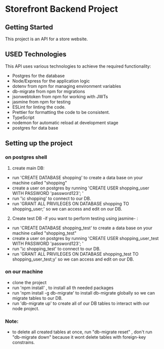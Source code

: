 # Storefront Backend Project

## Getting Started

This project is an API for a store website.

## USED Technologies

This API uses various technologies to achieve the required functionality:

- Postgres for the database
- Node/Express for the application logic
- dotenv from npm for managing environment variables
- db-migrate from npm for migrations
- jsonwebtoken from npm for working with JWTs
- jasmine from npm for testing
- ESLint for linting the code.
- Prettier for formatting the code to be consistent.
- TypeScript
- nodemon for automatic reload at development stage
- postgres for data base

## Setting up the project

### on postgres shell

1. create main DB:

- run 'CREATE DATABASE shopping' to create a data base on your machine called "shopping"
- create a user on postgres by running 'CREATE USER shopping_user WITH PASSWORD 'password123'; '
- run '\c shopping' to connect to our DB.
- run 'GRANT ALL PRIVILEGES ON DATABASE shopping TO shopping_user;' so we can access and edit on our DB.

2. Create test DB -if you want to perform testing using jasmine- :

- run 'CREATE DATABASE shopping_test' to create a data base on your machine called "shopping_test"
- create a user on postgres by running 'CREATE USER shopping_user_test WITH PASSWORD 'password123'; '
- run '\c shopping_test' to connect to our DB.
- run 'GRANT ALL PRIVILEGES ON DATABASE shopping_test TO shopping_user_test;y' so we can access and edit on our DB.

### on our machine

- clone the project
- run 'npm install' , to install all th needed packages
- run 'npm install -g db-migrate' to install db-migrate globally so we can migrate tables to our DB.
- run 'db-migrate up' to create all of our DB tables to interact with our node project.

### Note:

- to delete all created tables at once, run "db-migrate reset" , don't run "db-migrate down" because it wont delete tables with foreign-key constrains.
